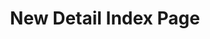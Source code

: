 ---
title: New Detail Index Page
description:
cascade:
  secondary_nav:
    title:
    menu_id:
topper:
  _bookshop_name: design-system/topper/default
  background_image:
  alt_text:
  heading:
  subheading:
detail_blocks:
  - _bookshop_name: design-system/column/rich-text
    text: Text.
detail_sidebar_blocks:
uuid:
type: detail
---